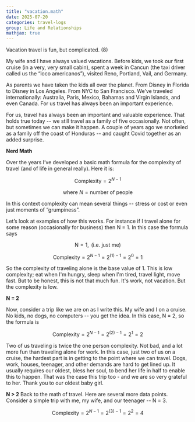 ```yaml
---
title: "vacation.math"
date: 2025-07-20
categories: travel-logs
group: Life and Relationships
mathjax: true
---
```


Vacation travel is fun, but complicated. (8)

My wife and I have always valued vacations.  Before kids, we took our first cruise (in a very, very small cabin), spent a week in Cancun (the taxi driver called us the “loco americanos”), visited Reno, Portland, Vail, and Germany.  

As parents we have taken the kids all over the planet.  From Disney in Florida to Disney in Los Angeles.  From NYC to San Francisco.  We’ve traveled internationally: Australia, Paris, Mexico, Bahamas and Virgin Islands, and even Canada.  For us travel has always been an important experience.

For us, travel has always been an important and valuable experience.  That holds true today -- we still travel as a family of five occasionally.  Not often, but sometimes we can make it happen.  A couple of years ago we snorkeled as a family off the coast of Honduras -- and caught Covid together as an added surprise.

**Nerd Math**

Over the years I’ve developed a basic math formula for the complexity of travel (and of life in general really).  Here it is:

$$
\text{Complexity} = 2^{N - 1}
$$

$$
\text{where } N = \text{number of people}
$$

In this context complexity can mean several things -- stress or cost or even just moments of “grumpiness”.

Let’s look at examples of how this works.  For instance if I travel alone for some reason (occasionally for business) then N = 1.  In this case the formula says

$$
\text{N} = 1, \text{ (i.e. just me)} 
$$

$$
\text{Complexity} = 2^{N - 1} = 2^{(1) - 1} = 2^0 = 1 
$$

So the complexity of traveling alone is the base value of 1.
This is low complexity; eat when I'm hungry, sleep when I'm tired, travel light, move fast.
But to be honest, this is not that much fun.  It's work, not vacation.
But the complexity is low.

**N = 2**

Now, consider a trip like we are on as I write this.  My wife and I on a cruise.  
No kids, no dogs, no computers -- you get the idea.
In this case, N = 2, so the formula is 

$$
\text{Complexity} = 2^{N - 1} = 2^{(2) - 1} = 2^1 = 2 
$$

Two of us traveling is twice the one person complexity.  Not bad, and a lot more fun than traveling alone for work.
In this case, just two of us on a cruise, the hardest part is in getting to the point where we can travel.
Dogs, work, houses, teenager, and other demands are hard to get lined up.
It usually requires our oldest, bless her soul, to bend her life in half to enable this to happen.
That was the case this trip too - and we are so very grateful to her.  Thank you to our oldest baby girl.

**N > 2**
Back to the math of travel.  Here are several more data points.
Consider a simple trip with me, my wife, and our teenager -- N = 3.

$$
\text{Complexity} = 2^{N - 1} = 2^{(3) - 1} = 2^2 = 4 
$$

